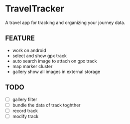 # TravelTracker

A travel app for tracking and organizing your journey data.

## FEATURE

- work on android
- select and show gpx track
- auto search image to attach on gpx track
- map marker cluster
- gallery show all images in external storage

## TODO

- [ ] gallery filter
- [ ] bundle the data of track toghther
- [ ] record track
- [ ] modify track